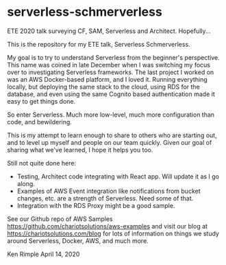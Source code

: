 # serverless-schmerverless
ETE 2020 talk surveying CF, SAM, Serverless and Architect. Hopefully...

This is the repository for my ETE talk, Serverless Schmerverless.

My goal is to try to understand Serverless from the beginner's perspective. This name was coined in 
late December when I was switching my focus over to investigating Serverless frameworks. The last project
I worked on was an AWS Docker-based platform, and I loved it. Running everything locally, but deploying 
the same stack to the cloud, using RDS for the database, and even using the same
Cognito based authentication made it easy to get things done.

So enter Serverless. Much more low-level, much more configuration than code, and bewildering.

This is my attempt to learn enough to share to others who are starting out, and to level up myself and people on our team quickly.
Given our goal of sharing what we've learned, I hope it helps you too.

Still not quite done here:

* Testing, Architect code integrating with React app. Will update it as I go along.
* Examples of AWS Event integration like notifications from bucket changes, etc. are a strength of Serverless. Need some of that.
* Integration with the RDS Proxy might be a good sample.

See our Github repo of AWS Samples https://github.com/chariotsolutions/aws-examples and visit our blog at
https://chariotsolutions.com/blog for lots of information on things we study around Serverless, Docker,
AWS, and much more.

Ken Rimple
April 14, 2020
